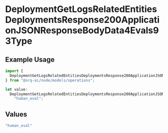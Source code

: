 # DeploymentGetLogsRelatedEntitiesDeploymentsResponse200ApplicationJSONResponseBodyData4Evals93Type

## Example Usage

```typescript
import {
  DeploymentGetLogsRelatedEntitiesDeploymentsResponse200ApplicationJSONResponseBodyData4Evals93Type,
} from "@orq-ai/node/models/operations";

let value:
  DeploymentGetLogsRelatedEntitiesDeploymentsResponse200ApplicationJSONResponseBodyData4Evals93Type =
    "human_eval";
```

## Values

```typescript
"human_eval"
```